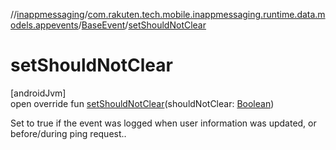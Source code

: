 //[inappmessaging](../../../index.md)/[com.rakuten.tech.mobile.inappmessaging.runtime.data.models.appevents](../index.md)/[BaseEvent](index.md)/[setShouldNotClear](set-should-not-clear.md)

# setShouldNotClear

[androidJvm]\
open override fun [setShouldNotClear](set-should-not-clear.md)(shouldNotClear: [Boolean](https://kotlinlang.org/api/latest/jvm/stdlib/kotlin/-boolean/index.html))

Set to true if the event was logged when user information was updated, or before/during ping request..
